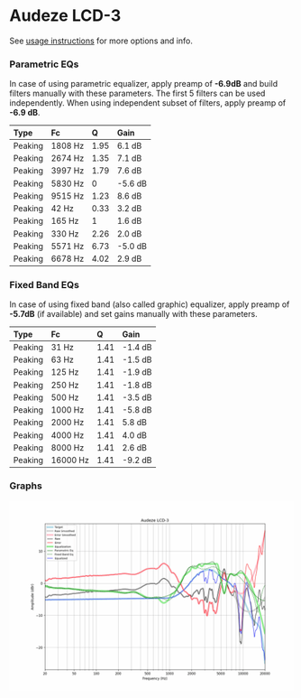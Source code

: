 # Audeze LCD-3
See [usage instructions](https://github.com/jaakkopasanen/AutoEq#usage) for more options and info.

### Parametric EQs
In case of using parametric equalizer, apply preamp of **-6.9dB** and build filters manually
with these parameters. The first 5 filters can be used independently.
When using independent subset of filters, apply preamp of **-6.9 dB**.

| Type    | Fc      |    Q | Gain    |
|:--------|:--------|:-----|:--------|
| Peaking | 1808 Hz | 1.95 | 6.1 dB  |
| Peaking | 2674 Hz | 1.35 | 7.1 dB  |
| Peaking | 3997 Hz | 1.79 | 7.6 dB  |
| Peaking | 5830 Hz | 0    | -5.6 dB |
| Peaking | 9515 Hz | 1.23 | 8.6 dB  |
| Peaking | 42 Hz   | 0.33 | 3.2 dB  |
| Peaking | 165 Hz  | 1    | 1.6 dB  |
| Peaking | 330 Hz  | 2.26 | 2.0 dB  |
| Peaking | 5571 Hz | 6.73 | -5.0 dB |
| Peaking | 6678 Hz | 4.02 | 2.9 dB  |

### Fixed Band EQs
In case of using fixed band (also called graphic) equalizer, apply preamp of **-5.7dB**
(if available) and set gains manually with these parameters.

| Type    | Fc       |    Q | Gain    |
|:--------|:---------|:-----|:--------|
| Peaking | 31 Hz    | 1.41 | -1.4 dB |
| Peaking | 63 Hz    | 1.41 | -1.5 dB |
| Peaking | 125 Hz   | 1.41 | -1.9 dB |
| Peaking | 250 Hz   | 1.41 | -1.8 dB |
| Peaking | 500 Hz   | 1.41 | -3.5 dB |
| Peaking | 1000 Hz  | 1.41 | -5.8 dB |
| Peaking | 2000 Hz  | 1.41 | 5.8 dB  |
| Peaking | 4000 Hz  | 1.41 | 4.0 dB  |
| Peaking | 8000 Hz  | 1.41 | 2.6 dB  |
| Peaking | 16000 Hz | 1.41 | -9.2 dB |

### Graphs
![](./Audeze%20LCD-3.png)